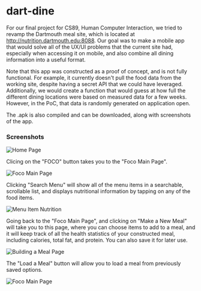 # dart-dine

For our final project for CS89, Human Computer Interaction, we tried to revamp the Dartmouth meal site, which is located at http://nutrition.dartmouth.edu:8088.  Our goal was to make a mobile app that would solve all of the UX/UI problems that the current site had, especially when accessing it on mobile, and also combine all dining information into a useful format.  

Note that this app was constructed as a proof of concept, and is not fully functional.  For example, it currently doesn't pull the food data from the working site, despite having a secret API that we could have leveraged.  Additionally, we would create a function that would guess at how full the different dining locations were based on measured data for a few weeks.  However, in the PoC, that data is randomly generated on application open.

The .apk is also compiled and can be downloaded, along with screenshots of the app.

### Screenshots

![Home Page](/screenshots/Home_Page.png?raw=true "Home Page for the App")

Clicing on the "FOCO" button takes you to the "Foco Main Page".

![Foco Main Page](/screenshots/Foco_Main_Page.png?raw=true "Foco Home Page")

Clicking "Search Menu" will show all of the menu items in a searchable, scrollable list, and displays nutritional information by tapping on any of the food items.

![Menu Item Nutrition](/screenshots/Menu_Item_Nutrition.png?raw=true "Nutritional Information for Green Peas")

Going back to the "Foco Main Page", and clicking on "Make a New Meal" will take you to this page, where you can choose items to add to a meal, and it will keep track of all the health statistics of your constructed meal, including calories, total fat, and protein.  You can also save it for later use.

![Building a Meal Page](/screenshots/Make_Meal.png?raw=true "Constructing a meal")

The "Load a Meal" button will allow you to load a meal from previously saved options.

![Foco Main Page](/screenshots/Load_Meal.png?raw=true "FoCo Home Page")